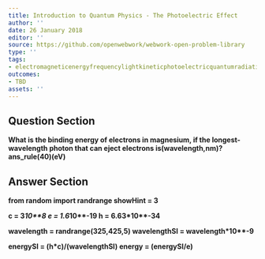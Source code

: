 ```yaml
---
title: Introduction to Quantum Physics - The Photoelectric Effect
author: ''
date: 26 January 2018
editor: ''
source: https://github.com/openwebwork/webwork-open-problem-library
type: ''
tags:
- electromagneticenergyfrequencylightkineticphotoelectricquantumradiationwavelength
outcomes:
- TBD
assets: ''
---
```


## Question Section 

<b>
What is the binding energy of electrons in magnesium, if the longest-wavelength photon that can eject electrons is(wavelength,nm)?
ans_rule(40)(eV)



## Answer Section

from random import randrange
showHint = 3

c = 3*10**8
e = 1.6*10**-19
h = 6.63*10**-34

wavelength = randrange(325,425,5)
wavelengthSI = wavelength*10**-9

energySI = (h*c)/(wavelengthSI)
energy = (energySI/e)